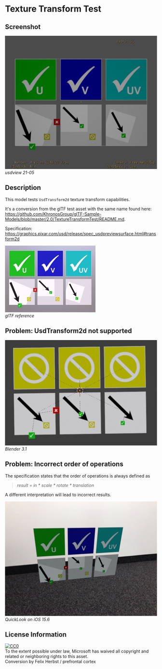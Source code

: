 # Texture Transform Test

## Screenshot

![screenshot](screenshots/20220603-usdview.png)  
_usdview 21-05_

## Description

This model tests `UsdTransform2d` texture transform capabilities.  

It's a conversion from the glTF test asset with the same name found here: https://github.com/KhronosGroup/glTF-Sample-Models/blob/master/2.0/TextureTransformTest/README.md.

Specification: https://graphics.pixar.com/usd/release/spec_usdpreviewsurface.html#transform2d

![glTF reference](screenshots/gltf-reference.jpg)  
_glTF reference_

## Problem: UsdTransform2d not supported

 ![Blender 3.1](screenshots/20220603-blender.png)  
 _Blender 3.1_

## Problem: Incorrect order of operations

The specification states that the order of operations is always defined as
> _result = in * scale * rotate * translation_  

A different interpretation will lead to incorrect results.  

 ![QuickLook on iOS 15.6](screenshots/20220603-quicklook.jpeg)  
 _QuickLook on iOS 15.6_

## License Information

[![CC0](http://i.creativecommons.org/p/zero/1.0/88x31.png)](http://creativecommons.org/publicdomain/zero/1.0/)  
To the extent possible under law, Microsoft has waived all copyright and related or neighboring rights to this asset.  
Conversion by Felix Herbst / prefrontal cortex